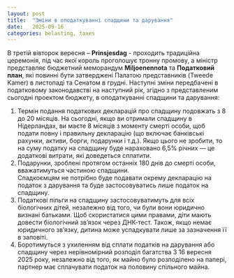 ```yaml
---
layout: post
title:  "Зміни в оподаткуванні спадщини та дарування"
date:   2025-09-16
categories: belasting, taxes
---
```

В третій вівторок вересня – **Prinsjesdag** - проходить традиційна церемонія, під час якої король проголошує тронну промову, а міністр представляє бюджетний меморандум **Miljoenennota** та **Податковий план**, які повинні бути затверджені Палатою представників (Tweede Kamer) в листопаді та Сенатом в грудні.
 Наступні зміни передбачені в податковому законодавстві на наступний рік, згідно з представленим сьогодні проектом бюджету, в оподаткуванні спадщини та дарування:

1.	Термін подання податкових декларацій про спадщину подовжать з 8 до 20 місяців. 
На сьогодні, якщо ви отримали спадщину в Нідерландах, ви маєте 8 місяців з моменту смерті особи, щоб подати повну і правильну декларацію (що включає банківські рахунки, активи, борги, подарунки і т.д.). Якщо цього не зробити, то на суму податку на спадщину буде нараховано 6,5% річних — це додаткові витрати, які доведеться сплатити.
2.	Подарунки, зроблені протягом останніх 180 днів до смерті особи, вважатимуться частиною спадщини.  
Спадкоємцям не потрібно буде подавати окрему декларацію на податок з дарування та буде застосовуватись лише податок на спадщину.
3.	 Податкові пільги на спадщину застосовуватимуть для всіх біологічних дітей, незалежно від того, чи були вони юридично визнані батьками.
Щоб скористатися цими правами, діти мають довести біологічний зв’язок через ДНК-тест. Також, якщо немає юридичного зв’язку, дитина може успадкувати лише за зазначення її в заповіті.
4.	Боротимуться з ухиленням від сплати податків на дарування або спадщину через нерівномірний розподіл багатства
З 16 вересня 2025 року, незалежно від того, як майно було розподілено на папері, партнер має сплачувати податок на половину спільного майна.